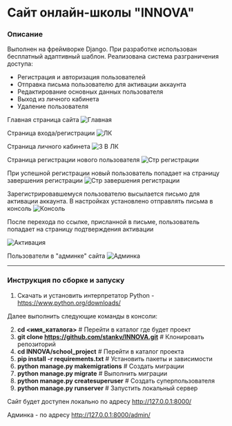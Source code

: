 # Сайт онлайн-школы "INNOVA"

### Описание
Выполнен на фреймворке Django. При разработке использован бесплатный адаптивный шаблон. Реализована система разграничения доступа:
* Регистрация и авторизация пользователей
* Отправка письма пользователю для активации аккаунта
* Редактирование основных данных пользователя
* Выход из личного кабинета
* Удаление пользователя

Главная страница сайта
![Главная](https://github.com/user-attachments/assets/31563b50-b141-4530-89f1-dff35cbff075)



Страница входа/регистрации
![ЛК](https://github.com/user-attachments/assets/9a4e62e1-5dc1-4e29-9b74-9475be840d08)



Страница личного кабинета
![3 В ЛК](https://github.com/user-attachments/assets/e8b11523-3ea9-4b2b-ac8f-e821fb1f855b)



Страница регистрации нового пользователя
![Стр регистрации](https://github.com/user-attachments/assets/59031154-8724-43d8-9fde-8f4e3af07ba6)



При успешной регистрации новый пользователь попадает на страницу завершения регистрации
![Стр завершения регистрации](https://github.com/user-attachments/assets/d9723195-5faf-4f27-b0fd-bc2c2fc35b94)



Зарегистрировавшемуся пользователю высылается письмо для активации аккаунта. В настройках установлено отправлять письма в консоль
![Консоль](https://github.com/user-attachments/assets/0782751c-2f12-4432-8308-2a037575f5ff)



После перехода по ссылке, присланной в письме, пользователь попадает на страницу подтверждения активации

![Активация](https://github.com/user-attachments/assets/bd0de286-e1fc-4b8d-82fe-e244a81e7a7b)



Пользователи в "админке" сайта
![Админка](https://github.com/user-attachments/assets/fb572d6b-3276-449b-99b9-f4d6c7350686)


---
### Инструкция по сборке и запуску



1. Скачать и установить интерпретатор Python - https://www.python.org/downloads/

Далее выполнить следующие команды в консоли:

2. **cd <имя_каталога>** # Перейти в каталог где будет проект
3. **git clone https://github.com/stankv/INNOVA.git**    # Клонировать репозиторий
4. **cd INNOVA/school_project**    # Перейти в каталог проекта
5. **pip install -r requirements.txt**    # Установить пакеты и зависимости
6. **python manage.py makemigrations**    # Создать миграции
6. **python manage.py migrate**           # Выполнить миграции
7. **python manage.py createsuperuser**   # Создать суперпользователя
8. **python manage.py runserver**         # Запустить локальный сервер

Сайт будет доступен локально по адресу http://127.0.0.1:8000/

Админка - по адресу http://127.0.0.1:8000/admin/
